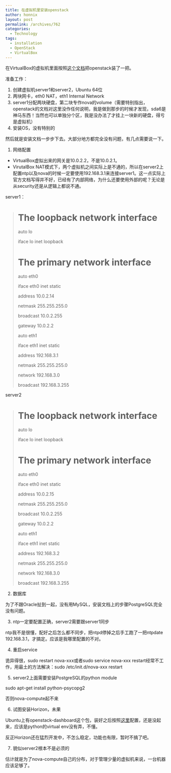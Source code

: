 ```yaml
---
title: 在虚拟机里安装openstack
author: honnix
layout: post
permalink: /archives/762
categories:
  - Technology
tags:
  - installation
  - OpenStack
  - VirtualBox
---
```

在VirtualBox的虚拟机里面按照<a title="starter" href="http://docs.openstack.org/diablo/openstack-compute/starter/content/" target="_blank">这个文档</a>把openstack装了一把。

准备工作：

1.  创建虚拟机server1和server2，Ubuntu 64位
2.  两块网卡，eth0 NAT，eth1 Internal Network
3.  server1分配两块硬盘，第二块专作nova的volume（需要特别指出，openstack的文档对这里没作任何说明，我是做到那步的时候才发现，sda6是神马东西！当然也可以单独分个区，我是没办法了才挂上一块新的硬盘，得亏是虚拟机）
4.  安装OS，没有特别的

然后就是安装文档一步步下去。大部分地方都完全没有问题，有几点需要说一下。

1. 网络配置

*   VirtualBox虚拟出来的网关是10.0.2.2，不是10.0.2.1。
*   VirutalBox NAT模式下，两个虚拟机之间实际上是不通的，所以在server2上配置ntp以及nova的时候一定要使用192.168.3.1来连接server1。这一点实际上官方文档写得并不好，已经有了内部网络，为什么还要使用外部的呢？无论是从security还是从逻辑上都说不通。

server1：

> # The loopback network interface
> 
> auto lo
> 
> iface lo inet loopback
> 
> # The primary network interface
> 
> auto eth0
> 
> iface eth0 inet static
> 
> address 10.0.2.14
> 
> netmask 255.255.255.0
> 
> broadcast 10.0.2.255
> 
> gateway 10.0.2.2
> 
> auto eth1
> 
> iface eth1 inet static
> 
> address 192.168.3.1
> 
> netmask 255.255.255.0
> 
> network 192.168.3.0
> 
> broadcast 192.168.3.255

server2

> # The loopback network interface
> 
> auto lo
> 
> iface lo inet loopback
> 
> # The primary network interface
> 
> auto eth0
> 
> iface eth0 inet static
> 
> address 10.0.2.15
> 
> netmask 255.255.255.0
> 
> broadcast 10.0.2.255
> 
> gateway 10.0.2.2
> 
> auto eth1
> 
> iface eth1 inet static
> 
> address 192.168.3.2
> 
> netmask 255.255.255.0
> 
> network 192.168.3.0
> 
> broadcast 192.168.3.255

2. 数据库

为了不跟Oracle扯到一起，没有用MySQL，安装文档上的步骤PostgreSQL完全没有问题。

3. ntp一定要配置正确，server2需要跟server1同步

ntp我不是很懂，配好之后怎么都不同步，把ntpd停掉之后手工跑了一把ntpdate 192.168.3.1，才搞定。应该是我哪里配置的不对。

4. 重启service

诡异得很，sudo restart nova-xxx或者sudo service nova-xxx restart经常不工作，用最土的方法解决：sudo /etc/init.d/nova-xxx restart

5. server2上面需要安装PostgreSQL的python module

sudo apt-get install python-psycopg2

否则nova-compute起不来

6. 试图安装Horizon，未果

Ubuntu上有openstack-dashboard这个包，装好之后按照<a title="OpenStackDashboard" href="http://wiki.openstack.org/OpenStackDashboard" target="_blank">这里</a>配置，还是没起来，应该是python的virtual env没有弄，不懂。

反正Horizon还在猛烈开发中，不怎么稳定，功能也有限，暂时不搞了吧。

7. 貌似server2根本不是必须的

估计就是为了nova-compute自己的分布，对于管理少量的虚拟机来说，一台机器应该足够了。
